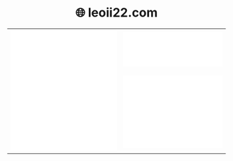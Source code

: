 <h1 align="center">
  <a href="https://leoii22.com" target="_blank" style="text-decoration:none;">🌐 leoii22.com</a>
</h1>

<table align="center" width="100%">
  <tr>
    <td align="center" width="50%">
      <img src="./metrics.svg" alt="GitHub Metrics" width="100%">
    </td>
    <td align="center" width="47%">
      <img src="./metrics.plugin.languages.details.svg" alt="Top Languages" width="100%">
      <br><br>
      <img src="./metrics.habits.svg"  alt="Coding Habits" width="100%">
    </td>
  </tr>
</table>
